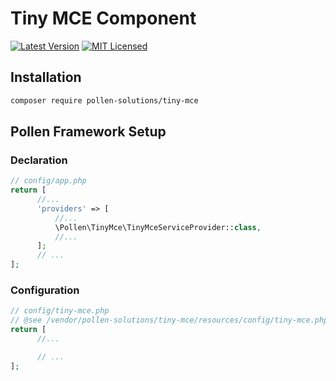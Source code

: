 # Tiny MCE Component

[![Latest Version](https://img.shields.io/badge/release-1.0.0-blue?style=for-the-badge)](https://www.presstify.com/pollen-solutions/tiny-mce/)
[![MIT Licensed](https://img.shields.io/badge/license-MIT-green?style=for-the-badge)](LICENSE.md)

## Installation

```bash
composer require pollen-solutions/tiny-mce
```

## Pollen Framework Setup

### Declaration

```php
// config/app.php
return [
      //...
      'providers' => [
          //...
          \Pollen\TinyMce\TinyMceServiceProvider::class,
          //...
      ];
      // ...
];
```

### Configuration

```php
// config/tiny-mce.php
// @see /vendor/pollen-solutions/tiny-mce/resources/config/tiny-mce.php
return [
      //...

      // ...
];
```
